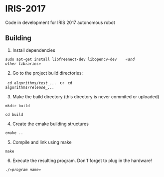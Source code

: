 # IRIS-2017
Code in development for IRIS 2017 autonomous robot

Building
--------

1. Install dependencies  
  
  <code>sudo apt-get install libfreenect-dev libopencv-dev &nbsp;&nbsp;<i> &laquo;and other libraries&raquo; </i></code>  
  
2. Go to the project build directories:

  <code> cd algorithms/<i>test_...</i> </code> or <code> cd algorithms/<i>release_...</i> </code>

3. Make the build directory (this directory is never commited or uploaded)

  `mkdir build`

  `cd build`

4. Create the cmake building structures

  `cmake ..`

5. Compile and link using make

  `make`

6. Execute the resulting program. Don'f forget to plug in the hardware!

  <code>./<i>&laquo;program name&raquo;</i></code>

